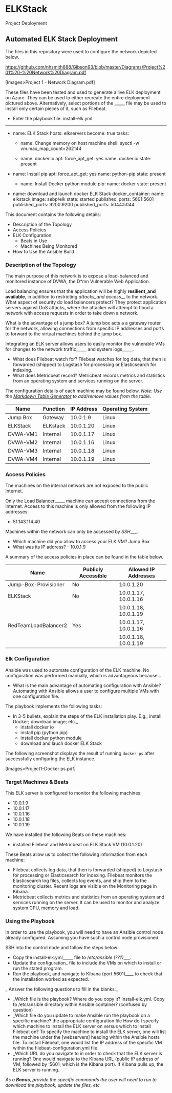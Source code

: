 # ELKStack
Project Deployment

## Automated ELK Stack Deployment

The files in this repository were used to configure the network depicted below.

https://github.com/nhsmith888/Gibson93/blob/master/Diagrams/Project%201%20-%20Network%20Diagram.pdf

[Images>Project 1 - Network Diagram.pdf]

These files have been tested and used to generate a live ELK deployment on Azure. They can be used to either recreate the entire deployment pictured above. Alternatively, select portions of the _____ file may be used to install only certain pieces of it, such as Filebeat.

  - Enter the playbook file.
	install-elk.yml

---
- name: ELK Stack
  hosts: elkservers
  become: true
  tasks:

  - name: Change memory on host machine
	shell: sysctl -w vm.max_map_count=262144

  - name: docker.io
	apt:
  	force_apt_get: yes
  	name: docker.io
  	state: present

- name: Install pip
	apt:
  	force_apt_get: yes
  	name: python-pip
  	state: present

  - name: Install Docker python module
	pip:
  	name: docker
  	state: present

- name: download and launch docker ELK Stack
	docker_container:
  	name: elkstack
  	image: sebp/elk
  	state: started
  	published_ports: 5601:5601
  	published_ports: 9200:9200
  	published_ports: 5044:5044


This document contains the following details:
- Description of the Topology
- Access Policies
- ELK Configuration
  - Beats in Use
  - Machines Being Monitored
- How to Use the Ansible Build


### Description of the Topology

The main purpose of this network is to expose a load-balanced and monitored instance of DVWA, the D*mn Vulnerable Web Application.

Load balancing ensures that the application will be highly __resilient_and available__, in addition to restricting _attacks_and access___ to the network.
What aspect of security do load balancers protect? 
They protect application servers against DoS attacks, where the attacker will attempt to flood a network with access requests in order to take down a network.

What is the advantage of a jump box?
A jump box acts a a gateway router for the network, allowing connections from specific IP addresses and ports to forward to the virtual machines behind the jump box.

Integrating an ELK server allows users to easily monitor the vulnerable VMs for changes to the  network traffic_____ and system  logs_____.
- What does Filebeat watch for?
Filebeat watches for log data, that then is forwarded (shipped) to Logstash for processing or Elasticsearch for indexing.
- What does Metricbeat record?
Metricbeat records metrics and statistics from an operating system and services running on the server.

The configuration details of each machine may be found below.
_Note: Use the [Markdown Table Generator](http://www.tablesgenerator.com/markdown_tables) to add/remove values from the table_.

| Name     | Function   | IP Address | Operating System |
|----------|----------  |------------|------------------|
| Jump Box | Gateway    | 10.0.1.9   | Linux            |
| ELKStack | ELKstack   | 10.0.1.20  | Linux            |
| DVWA-VM1 | Internal   | 10.0.1.17  | Linux            |
| DVWA-VM2 | Internal   | 10.0.1.16  | Linux            |
| DVWA-VM3 | Internal   | 10.0.1.18  | Linux            |
| DVWA-VM4 | Internal   | 10.0.1.19  | Linux            |
### Access Policies

The machines on the internal network are not exposed to the public Internet. 

Only the Load Balancer_____ machine can accept connections from the Internet. Access to this machine is only allowed from the following IP addresses:
- 51.143.114.40

Machines within the network can only be accessed by _SSH____.
- Which machine did you allow to access your ELK VM? Jump Box
- What was its IP address? - 10.0.1.9

A summary of the access policies in place can be found in the table below.

| Name                  | Publicly Accessible | Allowed IP Addresses |
|----------             |---------------------|----------------------|
| Jump-Box-Provisioner 	| No                  | 10.0.1.20   	       |
| ELKStack		          | No		              | 10.0.1.17, 10.0.1.16 |
|			                  |	                    | 10.0.1.18, 10.0.1.19 |
| RedTeamLoadBalancer2  | Yes                 | 10.0.1.17, 10.0.1.16 |
|			                  |	                    | 10.0.1.18, 10.0.1.19 |


### Elk Configuration

Ansible was used to automate configuration of the ELK machine. No configuration was performed manually, which is advantageous because...
- What is the main advantage of automating configuration with Ansible? Automating with Ansible allows a user to configure multiple VMs with one configuration file.

The playbook implements the following tasks:
- In 3-5 bullets, explain the steps of the ELK installation play. E.g., install Docker; download image; etc._
  - install docker io
  - install pip (python pip)
  - install docker python module
  - download and lauch docker ELK Stack

The following screenshot displays the result of running `docker ps` after successfully configuring the ELK instance.

[Images>Project1-Docker ps.pdf]

### Target Machines & Beats
This ELK server is configured to monitor the following machines:
- 10.0.1.9
- 10.0.1.17
- 10.0.1.16
- 10.0.1.18
- 10.0.1.19

We have installed the following Beats on these machines:
- installed Filebeat and Metricbeat on ELK Stack VM (10.0.1.20)

These Beats allow us to collect the following information from each machine:
- Filebeat collects log data, that then is forwarded (shipped) to Logstash for processing or Elasticsearch for indexing. Filebeat monitors the Elasticsearch log files, collects log events, and ship them to the monitoring cluster. Recent logs are visible on the Monitoring page in Kibana.
- Metricbeat collects metrics and statistics from an operating system and services running on the server. It can be used to monitor and analyze system CPU, memory and load.

### Using the Playbook
In order to use the playbook, you will need to have an Ansible control node already configured. Assuming you have such a control node provisioned: 

SSH into the control node and follow the steps below:
- Copy the install-elk.yml_____ file to _/etc/ansible (???)____.
- Update the configuration_ file to include.the VMs on which to install or run the stated program.
- Run the playbook, and navigate to Kibana (port 5601)____ to check that the installation worked as expected.

_ Answer the following questions to fill in the blanks:_
- _Which file is the playbook? Where do you copy it?
	install-elk.yml. Copy to /etc/ansible directory within Ansible container? (confused by question)
- _Which file do you update to make Ansible run the playbook on a specific machine? the appropriate configuration file
	How do I specify which machine to install the ELK server on versus which to install Filebeat on? To specify the machine to install the ELK server, one will list the machine under the [webservers] heading within the Ansible hosts file. To install Filebeat, one would list the IP address of the specific VM within the filebeat-configuration.yml file.
- _Which URL do you navigate to in order to check that the ELK server is running? One would navigate to the Kibana URL (public IP address of VM, followed by :5601, which is the Kibana port). If Kibana pulls up, the ELK server is running.

_As a **Bonus**, provide the specific commands the user will need to run to download the playbook, update the files, etc._
